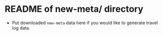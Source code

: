 # README of new-meta/ directory

- Put downloaded `new-meta` data here if you would like to generate travel log data.